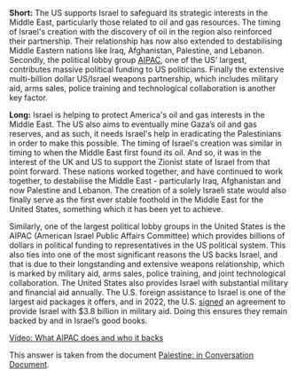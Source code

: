 **Short:** The US supports Israel to safeguard its strategic interests in the Middle East, particularly those related to oil and gas resources. The timing of Israel's creation with the discovery of oil in the region also reinforced their partnership. Their relationship has now also extended to destabilising Middle Eastern nations like Iraq, Afghanistan, Palestine, and Lebanon. Secondly, the political lobby group [AIPAC](https://www.aipac.org/), one of the US’ largest, contributes massive political funding to US politicians. Finally the extensive multi-billion dollar US/Israel weapons partnership, which includes military aid, arms sales, police training and technological collaboration is another key factor.

**Long:** Israel is helping to protect America's oil and gas interests in the Middle East. The US also aims to eventually mine Gaza’s oil and gas reserves, and as such, it needs Israel's help in eradicating the Palestinians in order to make this possible. The timing of Israel's creation was similar in timing to when the Middle East first found its oil. And so, it was in the interest of the UK and US to support the Zionist state of Israel from that point forward. These nations worked together, and have continued to work together, to destabilise the Middle East - particularly Iraq, Afghanistan and now Palestine and Lebanon. The creation of a solely Israeli state would also finally serve as the first ever stable foothold in the Middle East for the United States, something which it has been yet to achieve.

Similarly, one of the largest political lobby groups in the United States is the AIPAC (American Israel Public Affairs Committee) which provides billions of dollars in political funding to representatives in the US political system. This also ties into one of the most significant reasons the US backs Israel, and that is due to their longstanding and extensive weapons relationship, which is marked by military aid, arms sales, police training, and joint technological collaboration. The United States also provides Israel with substantial military and financial aid annually. The U.S. foreign assistance to Israel is one of the largest aid packages it offers, and in 2022, the U.S. [signed](https://www.aljazeera.com/news/2016/9/15/us-and-israel-sign-record-38bn-military-aid-deal) an agreement to provide Israel with $3.8 billion in military aid. Doing this ensures they remain backed by and in Israel’s good books.

[Video: What AIPAC does and who it backs](https://www.instagram.com/reel/Cz46_nri_72/?igshid=MzRlODBiNWFlZA==)

This answer is taken from the document [Palestine: in Conversation Document](https://docs.google.com/document/d/1OVKqgxQDOfFjy5h6KXgbKkHTFRPvRT79LFOcAao-imA/edit?pli=1&fbclid=IwAR31dX1VTjTiQRPBgdu-jeocUOhqXZcPCnsWFthV4VFLhjCya9_A22ZpQEs).
